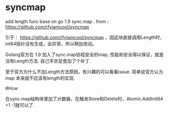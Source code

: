 # syncmap

add length func base on go 1.9 sync.map .  from : https://github.com/rfyiamcool/syncmap

引于： https://github.com/rfyiamcool/syncmap ，因这块直接调用Length时，int64指针没有生成，会异常，所以稍加改动。

Golang官方在 1.9 加入了sync.map协程安全的map, 性能和安全得以保证，就是没有Length方法. 自己丰衣足食加了个补丁.

至于官方为什么不加Length方法原因，有兴趣的可以看看issue. 简单说官方认为 map 本来就不应该有length的实现.


#How

在sync.map结构体里加了计数器，在触发Store和Delete时，Atomic.AddInit64 +1 -1就可以了.
